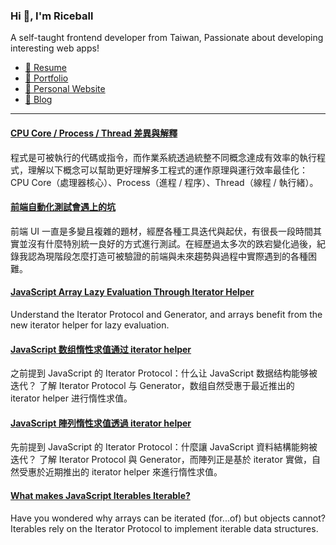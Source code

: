 <h3 >Hi 👋, I'm Riceball</h3>
<p>A self-taught frontend developer from Taiwan, Passionate about developing interesting web apps!</p>

- [📜 Resume](https://weweweb.pages.dev/en/resume/)
- [💼 Portfolio](https://weweweb.pages.dev/en/work/)
- [🏡 Personal Website](https://weweweb.pages.dev/en/)
- [📝 Blog](https://www.webdong.dev/en/)
---

<!--START_SECTION:feed-->
#### [CPU Core &#x2F; Process &#x2F; Thread 差異與解釋](https:&#x2F;&#x2F;www.webdong.dev&#x2F;zh-tw&#x2F;post&#x2F;core-process-thread&#x2F;) 
程式是可被執行的代碼或指令，而作業系統透過統整不同概念達成有效率的執行程式，理解以下概念可以幫助更好理解多工程式的運作原理與運行效率最佳化：CPU Core（處理器核心）、Process（進程 &#x2F; 程序）、Thread（線程 &#x2F; 執行緒）。
#### [前端自動化測試會遇上的坑](https:&#x2F;&#x2F;www.webdong.dev&#x2F;zh-tw&#x2F;post&#x2F;testing-in-modern-frontend&#x2F;) 
前端 UI 一直是多變且複雜的題材，經歷各種工具迭代與起伏，有很長一段時間其實並沒有什麼特別統一良好的方式進行測試。在經歷過太多次的跌宕變化過後，紀錄我認為現階段怎麼打造可被驗證的前端與未來趨勢與過程中實際遇到的各種困難。
#### [JavaScript Array Lazy Evaluation Through Iterator Helper](https:&#x2F;&#x2F;www.webdong.dev&#x2F;en&#x2F;post&#x2F;array-iterator-helper&#x2F;) 
Understand the Iterator Protocol and Generator, and arrays benefit from the new iterator helper for lazy evaluation.
#### [JavaScript 数组惰性求值通过 iterator helper](https:&#x2F;&#x2F;www.webdong.dev&#x2F;zh-cn&#x2F;post&#x2F;array-iterator-helper&#x2F;) 
之前提到 JavaScript 的 Iterator Protocol：什么让 JavaScript 数据结构能够被迭代？ 了解 Iterator Protocol 与 Generator，数组自然受惠于最近推出的 iterator helper 进行惰性求值。
#### [JavaScript 陣列惰性求值透過 iterator helper](https:&#x2F;&#x2F;www.webdong.dev&#x2F;zh-tw&#x2F;post&#x2F;array-iterator-helper&#x2F;) 
先前提到 JavaScript 的 Iterator Protocol：什麼讓 JavaScript 資料結構能夠被迭代？ 了解 Iterator Protocol 與 Generator，而陣列正是基於 iterator 實做，自然受惠於近期推出的 iterator helper 來進行惰性求值。
#### [What makes JavaScript Iterables Iterable?](https:&#x2F;&#x2F;www.webdong.dev&#x2F;en&#x2F;post&#x2F;javascript-iterator&#x2F;) 
Have you wondered why arrays can be iterated (for...of) but objects cannot? Iterables rely on the Iterator Protocol to implement iterable data structures.
<!--END_SECTION:feed-->

